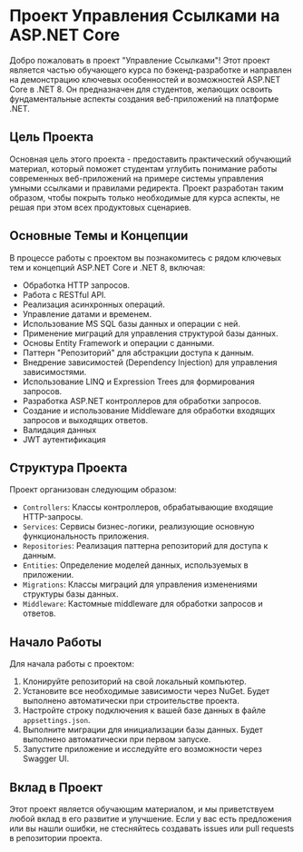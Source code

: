 # Проект Управления Ссылками на ASP.NET Core

Добро пожаловать в проект "Управление Ссылками"! Этот проект является частью обучающего курса по бэкенд-разработке и направлен на демонстрацию ключевых особенностей и возможностей ASP.NET Core в .NET 8. Он предназначен для студентов, желающих освоить фундаментальные аспекты создания веб-приложений на платформе .NET.

## Цель Проекта

Основная цель этого проекта - предоставить практический обучающий материал, который поможет студентам углубить понимание работы современных веб-приложений на примере системы управления умными ссылками и правилами редиректа. Проект разработан таким образом, чтобы покрыть только необходимые для курса аспекты, не решая при этом всех продуктовых сценариев.

## Основные Темы и Концепции

В процессе работы с проектом вы познакомитесь с рядом ключевых тем и концепций ASP.NET Core и .NET 8, включая:
- Обработка HTTP запросов.
- Работа с RESTful API.
- Реализация асинхронных операций.
- Управление датами и временем.
- Использование MS SQL базы данных и операции с ней.
- Применение миграций для управления структурой базы данных.
- Основы Entity Framework и операции с данными.
- Паттерн "Репозиторий" для абстракции доступа к данным.
- Внедрение зависимостей (Dependency Injection) для управления зависимостями.
- Использование LINQ и Expression Trees для формирования запросов.
- Разработка ASP.NET контроллеров для обработки запросов.
- Создание и использование Middleware для обработки входящих запросов и выходящих ответов.
- Валидация данных
- JWT аутентификация

## Структура Проекта

Проект организован следующим образом:
- `Controllers`: Классы контроллеров, обрабатывающие входящие HTTP-запросы.
- `Services`: Сервисы бизнес-логики, реализующие основную функциональность приложения.
- `Repositories`: Реализация паттерна репозиторий для доступа к данным.
- `Entities`: Определение моделей данных, используемых в приложении.
- `Migrations`: Классы миграций для управления изменениями структуры базы данных.
- `Middleware`: Кастомные middleware для обработки запросов и ответов.

## Начало Работы

Для начала работы с проектом:
1. Клонируйте репозиторий на свой локальный компьютер.
2. Установите все необходимые зависимости через NuGet. Будет выполнено автоматически при строительстве проекта.
3. Настройте строку подключения к вашей базе данных в файле `appsettings.json`.
4. Выполните миграции для инициализации базы данных. Будет выполнено автоматически при первом запуске.
5. Запустите приложение и исследуйте его возможности через Swagger UI.

## Вклад в Проект

Этот проект является обучающим материалом, и мы приветствуем любой вклад в его развитие и улучшение. Если у вас есть предложения или вы нашли ошибки, не стесняйтесь создавать issues или pull requests в репозитории проекта.
